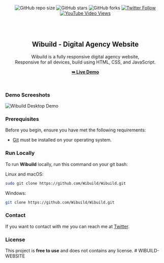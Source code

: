 <div align="center">
  
  ![GitHub repo size](https://img.shields.io/github/repo-size/Wibuild/Wibuild)
  ![GitHub stars](https://img.shields.io/github/stars/Wibuild/Wibuild?style=social)
  ![GitHub forks](https://img.shields.io/github/forks/Wibuild/Wibuild?style=social)
[![Twitter Follow](https://img.shields.io/twitter/follow/Wibuild_?style=social)](https://twitter.com/intent/follow?screen_name=Wibuild_)
  [![YouTube Video Views](https://img.shields.io/youtube/views/olASpEtIwRY?style=social)](https://youtu.be/olASpEtIwRY)

  <br />
  <br />

  <h2 align="center">Wibuild - Digital Agency Website</h2>

  Wibuild is a fully responsive digital agency website, <br />Responsive for all devices, build using HTML, CSS, and JavaScript.

  <a href="https://Wibuild.github.io/Wibuild/"><strong>➥ Live Demo</strong></a>

</div>

<br />

### Demo Screeshots

![Wibuild Desktop Demo](./readme-images/desktop.png "Desktop Demo")

### Prerequisites

Before you begin, ensure you have met the following requirements:

* [Git](https://git-scm.com/downloads "Download Git") must be installed on your operating system.

### Run Locally

To run **Wibuild** locally, run this command on your git bash:

Linux and macOS:

```bash
sudo git clone https://github.com/Wibuild/Wibuild.git
```

Windows:

```bash
git clone https://github.com/Wibuild/Wibuild.git
```

### Contact

If you want to contact with me you can reach me at [Twitter](https://www.twitter.com/Wibuild).

### License

This project is **free to use** and does not contains any license.
#   W I B U I L D - W E B S I T E  
 